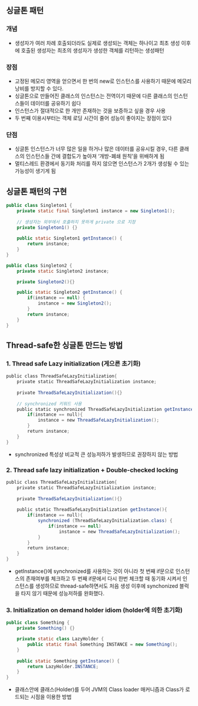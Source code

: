 ## 싱글톤 패턴

### 개념

- 생성자가 여러 차례 호출되더라도 실제로 생성되는 객체는 하나이고 최초 생성 이후에 호출된 생성자는 최초의 생성자가 생성한 객체를 리턴하는 생성패턴

### 장점

- 고정된 메모리 영역을 얻으면서 한 번의 new로 인스턴스를 사용하기 때문에 메모리 낭비를 방지할 수 있다.
- 싱글톤으로 만들어진 클래스의 인스턴스는 전역이기 때문에 다른 클래스의 인스턴스들이 데이터를 공유하기 쉽다
- 인스턴스가 절대적으로 한 개만 존재하는 것을 보증하고 싶을 경우 사용
- 두 번째 이용시부터는 객체 로딩 시간이 줄어 성능이 좋아지는 장점이 있다

### 단점

- 싱글톤 인스턴스가 너무 많은 일을 하거나 많은 데이터를 공유시킬 경우, 다른 클래스의 인스턴스들 간에 결합도가 높아져 ‘개방-폐쇄 원칙’을 위배하게 됨
- 멀티스레드 환경에서 동기화 처리를 하지 않으면 인스턴스가 2개가 생성될 수 있는 가능성이 생기게 됨

## 싱글톤 패턴의 구현

```java
public class Singleton1 {
	private static final Singleton1 instance = new Singleton1();
	
	// 생성자는 외부에서 호출하지 못하게 private 으로 지정
	private Singleton1() {}
	
	public static Singleton1 getInstance() {
		return instance;
	}
}
```

```java
public class Singleton2 {
	private static Singleton2 instance;

	private Singleton2(){}

	public static Singleton2 getInstance() {
		if(instance == null) {
			instance = new Singleton2();
		}
		return instance;
	}
}
```

## Thread-safe한 싱글톤 만드는 방법

### 1. Thread safe Lazy initialization (게으른 초기화)

```java
public class ThreadSafeLazyInitialization{     
	private static ThreadSafeLazyInitialization instance;
	
	private ThreadSafeLazyInitialization(){}
	
	// synchronized 키워드 사용
	public static synchronized ThreadSafeLazyInitialization getInstance(){
		if(instance == null){
			instance = new ThreadSafeLazyInitialization();
		}        
		return instance;    
	} 
}
```

- synchronized 특성상 비교적 큰 성능저하가 발생하므로 권장하지 않는 방법

### 2. Thread safe lazy initialization + Double-checked locking

```java
public class ThreadSafeLazyInitialization{     
	private static ThreadSafeLazyInitialization instance;
	
	private ThreadSafeLazyInitialization(){}
	
	public static ThreadSafeLazyInitialization getInstance(){
		if(instance == null){
			synchronized (ThreadSafeLazyInitialization.class) {
				if(instance == null)
					instance = new ThreadSafeLazyInitialization();
			}
		}        
		return instance;    
	} 
}
```

- getInstance()에 synchronized를 사용하는 것이 아니라 첫 번째 if문으로 인스턴스의 존재여부를 체크하고 두 번째 if문에서 다시 한번 체크할 때 동기화 시켜서 인스턴스를 생성하므로 thread-safe하면서도 처음 생성 이후에 synchonized 블럭을 타지 않기 때문에 성능저하를 완화했다.

### 3. Initialization on demand holder idiom (holder에 의한 초기화)

```java
public class Something {
	private Something() {}

	private static class LazyHolder {
		public static final Something INSTANCE = new Something();
	}
	
	public static Something getInstance() {
		return LazyHolder.INSTANCE;
	}
}
```

- 클래스안에 클래스(Holder)를 두어 JVM의 Class loader 매커니즘과 Class가 로드되는 시점을 이용한 방법
